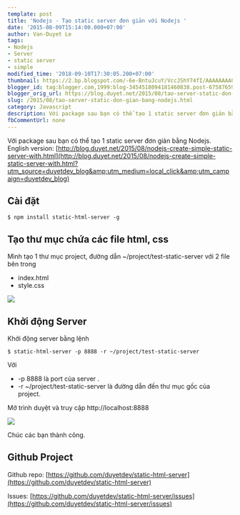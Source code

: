 ```yaml
---
template: post
title: 'Nodejs - Tạo static server đơn giản với Nodejs '
date: '2015-08-09T15:14:00.000+07:00'
author: Van-Duyet Le
tags:
- Nodejs
- Server
- static server
- simple
modified_time: '2018-09-10T17:30:05.200+07:00'
thumbnail: https://2.bp.blogspot.com/-6e-BntuJcuY/VccJShY74fI/AAAAAAAACtQ/AEgG4pJeriE/s1600/test-html-server.png
blogger_id: tag:blogger.com,1999:blog-3454518094181460838.post-6758765916496612222
blogger_orig_url: https://blog.duyet.net/2015/08/tao-server-static-don-gian-bang-nodejs.html
slug: /2015/08/tao-server-static-don-gian-bang-nodejs.html
category: Javascript
description: Với package sau bạn có thể tạo 1 static server đơn giản bằng Nodejs.
fbCommentUrl: none
---
```


Với package sau bạn có thể tạo 1 static server đơn giản bằng Nodejs.
English version: [http://blog.duyet.net/2015/08/nodejs-create-simple-static-server-with.html](http://blog.duyet.net/2015/08/nodejs-create-simple-static-server-with.html?utm_source=duyetdev_blog&amp;utm_medium=local_click&amp;utm_campaign=duyetdev_blog)

## Cài đặt ##

```
$ npm install static-html-server -g
```

## Tạo thư mục chứa các file html, css  ##

Mình tạo 1 thư mục project, đường dẫn ~/project/test-static-server với 2 file bên trong

- index.html
- style.css 

![](https://2.bp.blogspot.com/-6e-BntuJcuY/VccJShY74fI/AAAAAAAACtQ/AEgG4pJeriE/s1600/test-html-server.png)

## Khởi động Server  ##

Khởi động server bằng lệnh 

```
$ static-html-server -p 8888 -r ~/project/test-static-server 
```

Với 

- -p 8888 là port của server .
- -r ~/project/test-static-server là đường dẫn đến thư mục gốc của project.

Mở trình duyệt và truy cập http://localhost:8888

![](https://2.bp.blogspot.com/-FiaZHjDZeWQ/VccLGm3k_BI/AAAAAAAACtc/0qxhWNca8Bw/s1600/test-simple-server-view.png)

Chúc các bạn thành công.

## Github Project ##

Github repo: [https://github.com/duyetdev/static-html-server](https://github.com/duyetdev/static-html-server)

Issues: [https://github.com/duyetdev/static-html-server/issues](https://github.com/duyetdev/static-html-server/issues)
